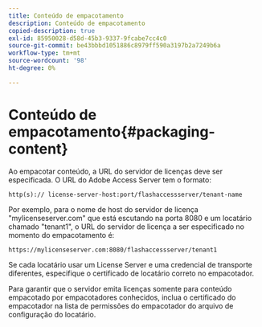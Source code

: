 ```yaml
---
title: Conteúdo de empacotamento
description: Conteúdo de empacotamento
copied-description: true
exl-id: 85950028-d58d-45b3-9337-9fcabe7cc4c0
source-git-commit: be43bbbd1051886c8979ff590a3197b2a7249b6a
workflow-type: tm+mt
source-wordcount: '98'
ht-degree: 0%

---
```


# Conteúdo de empacotamento{#packaging-content}

Ao empacotar conteúdo, a URL do servidor de licenças deve ser especificada. O URL do Adobe Access Server tem o formato:

```
http(s):// license-server-host:port/flashaccessserver/tenant-name
```

Por exemplo, para o nome de host do servidor de licença &quot;mylicenseserver.com&quot; que está escutando na porta 8080 e um locatário chamado &quot;tenant1&quot;, o URL do servidor de licença a ser especificado no momento do empacotamento é:

```
https://mylicenseserver.com:8080/flashaccessserver/tenant1
```

Se cada locatário usar um License Server e uma credencial de transporte diferentes, especifique o certificado de locatário correto no empacotador.

Para garantir que o servidor emita licenças somente para conteúdo empacotado por empacotadores conhecidos, inclua o certificado do empacotador na lista de permissões do empacotador do arquivo de configuração do locatário.
